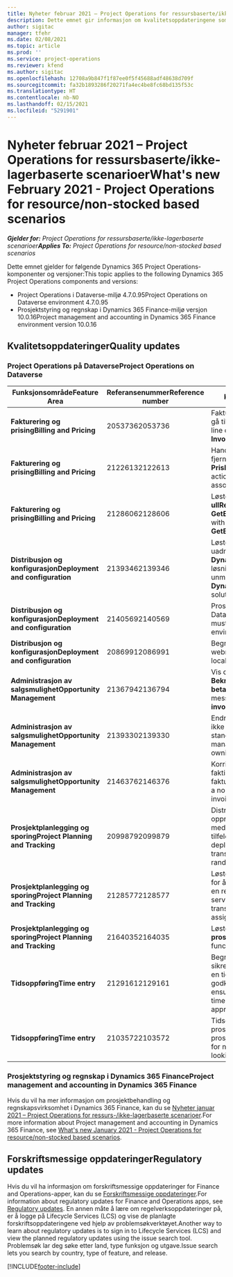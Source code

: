```yaml
---
title: Nyheter februar 2021 – Project Operations for ressursbaserte/ikke-lagerbaserte scenarioer
description: Dette emnet gir informasjon om kvalitetsoppdateringene som er tilgjengelige i februar 2021-versjonen av Project Operations for ressursbaserte/ikke-lagerførte scenarioer.
author: sigitac
manager: tfehr
ms.date: 02/08/2021
ms.topic: article
ms.prod: ''
ms.service: project-operations
ms.reviewer: kfend
ms.author: sigitac
ms.openlocfilehash: 12708a9b847f1f87ee0f5f45688adf48638d709f
ms.sourcegitcommit: fa32b1893286f20271fa4ec4be8fc68bd135f53c
ms.translationtype: HT
ms.contentlocale: nb-NO
ms.lasthandoff: 02/15/2021
ms.locfileid: "5291901"
---
```

# <a name="whats-new-february-2021---project-operations-for-resourcenon-stocked-based-scenarios"></a><span data-ttu-id="a0df4-103">Nyheter februar 2021 – Project Operations for ressursbaserte/ikke-lagerbaserte scenarioer</span><span class="sxs-lookup"><span data-stu-id="a0df4-103">What's new February 2021 - Project Operations for resource/non-stocked based scenarios</span></span>

<span data-ttu-id="a0df4-104">_**Gjelder for:** Project Operations for ressursbaserte/ikke-lagerbaserte scenarioer_</span><span class="sxs-lookup"><span data-stu-id="a0df4-104">_**Applies To:** Project Operations for resource/non-stocked based scenarios_</span></span>

<span data-ttu-id="a0df4-105">Dette emnet gjelder for følgende Dynamics 365 Project Operations-komponenter og versjoner:</span><span class="sxs-lookup"><span data-stu-id="a0df4-105">This topic applies to the following Dynamics 365 Project Operations components and versions:</span></span>

- <span data-ttu-id="a0df4-106">Project Operations i Dataverse-miljø 4.7.0.95</span><span class="sxs-lookup"><span data-stu-id="a0df4-106">Project Operations on Dataverse environment 4.7.0.95</span></span>
- <span data-ttu-id="a0df4-107">Prosjektstyring og regnskap i Dynamics 365 Finance-miljø versjon 10.0.16</span><span class="sxs-lookup"><span data-stu-id="a0df4-107">Project management and accounting in Dynamics 365 Finance environment version 10.0.16</span></span> 

## <a name="quality-updates"></a><span data-ttu-id="a0df4-108">Kvalitetsoppdateringer</span><span class="sxs-lookup"><span data-stu-id="a0df4-108">Quality updates</span></span>

### <a name="project-operations-on-dataverse"></a><span data-ttu-id="a0df4-109">Project Operations på Dataverse</span><span class="sxs-lookup"><span data-stu-id="a0df4-109">Project Operations on Dataverse</span></span>

| <span data-ttu-id="a0df4-110">**Funksjonsområde**</span><span class="sxs-lookup"><span data-stu-id="a0df4-110">**Feature Area**</span></span> | <span data-ttu-id="a0df4-111">**Referansenummer**</span><span class="sxs-lookup"><span data-stu-id="a0df4-111">**Reference number**</span></span> | <span data-ttu-id="a0df4-112">**Kvalitetsoppdatering**</span><span class="sxs-lookup"><span data-stu-id="a0df4-112">**Quality update**</span></span> |
| --- | --- | --- |
| <span data-ttu-id="a0df4-113">**Fakturering og prising**</span><span class="sxs-lookup"><span data-stu-id="a0df4-113">**Billing and Pricing**</span></span> | <span data-ttu-id="a0df4-114">2053736</span><span class="sxs-lookup"><span data-stu-id="a0df4-114">2053736</span></span> | <span data-ttu-id="a0df4-115">Fakturalinjedetaljer er nå tilgjengelige ved å gå til **Faktura** > **Relatert informasjon**.</span><span class="sxs-lookup"><span data-stu-id="a0df4-115">Invoice line details are now accessible by going to **Invoice** > **Related information**.</span></span> |
| <span data-ttu-id="a0df4-116">**Fakturering og prising**</span><span class="sxs-lookup"><span data-stu-id="a0df4-116">**Billing and Pricing**</span></span> | <span data-ttu-id="a0df4-117">2122613</span><span class="sxs-lookup"><span data-stu-id="a0df4-117">2122613</span></span> | <span data-ttu-id="a0df4-118">Handlingene **Aktiver** og **Deaktiver** ble fjernet fra tilknytningsenhetene for **Prisliste**.</span><span class="sxs-lookup"><span data-stu-id="a0df4-118">The **Activate** and **Deactivate** actions were removed from the **Price List** association entities.</span></span> |
| <span data-ttu-id="a0df4-119">**Fakturering og prising**</span><span class="sxs-lookup"><span data-stu-id="a0df4-119">**Billing and Pricing**</span></span> | <span data-ttu-id="a0df4-120">2128606</span><span class="sxs-lookup"><span data-stu-id="a0df4-120">2128606</span></span> | <span data-ttu-id="a0df4-121">Løste problemet med **ullReferenceException** i plugin-modulen **GetEstimatesForProject**.</span><span class="sxs-lookup"><span data-stu-id="a0df4-121">Resolved the issue with **ullReferenceException** in the **GetEstimatesForProject** plug-in.</span></span> |
| <span data-ttu-id="a0df4-122">**Distribusjon og konfigurasjon**</span><span class="sxs-lookup"><span data-stu-id="a0df4-122">**Deployment and configuration**</span></span> | <span data-ttu-id="a0df4-123">2139346</span><span class="sxs-lookup"><span data-stu-id="a0df4-123">2139346</span></span> | <span data-ttu-id="a0df4-124">Løste problemet med import av uadministrert **Dynamics365ProjectOperationsDualWrite**-løsning.</span><span class="sxs-lookup"><span data-stu-id="a0df4-124">Resolved the issue with importing unmanaged **Dynamics365ProjectOperationsDualWrite** solution.</span></span> |
| <span data-ttu-id="a0df4-125">**Distribusjon og konfigurasjon**</span><span class="sxs-lookup"><span data-stu-id="a0df4-125">**Deployment and configuration**</span></span> | <span data-ttu-id="a0df4-126">2140569</span><span class="sxs-lookup"><span data-stu-id="a0df4-126">2140569</span></span> | <span data-ttu-id="a0df4-127">Prosjektløsningen må ikke installeres i Dataverse Teams-miljøene.</span><span class="sxs-lookup"><span data-stu-id="a0df4-127">Project solution must not be installed in the Dataverse Teams environments.</span></span> |
| <span data-ttu-id="a0df4-128">**Distribusjon og konfigurasjon**</span><span class="sxs-lookup"><span data-stu-id="a0df4-128">**Deployment and configuration**</span></span> | <span data-ttu-id="a0df4-129">2086991</span><span class="sxs-lookup"><span data-stu-id="a0df4-129">2086991</span></span> | <span data-ttu-id="a0df4-130">Begrenset tilpassing av lokalisering av webressurser.</span><span class="sxs-lookup"><span data-stu-id="a0df4-130">Restricted customizing localization of web resources.</span></span> |
| <span data-ttu-id="a0df4-131">**Administrasjon av salgsmulighet**</span><span class="sxs-lookup"><span data-stu-id="a0df4-131">**Opportunity Management**</span></span> | <span data-ttu-id="a0df4-132">2136794</span><span class="sxs-lookup"><span data-stu-id="a0df4-132">2136794</span></span> | <span data-ttu-id="a0df4-133">Vis den riktige feilmeldingen når prosessen **Bekreft faktura** eller **Merk faktura som betalt** mislykkes.</span><span class="sxs-lookup"><span data-stu-id="a0df4-133">Display the correct error message when the **Confirm invoice** or **Mark invoice as paid** processes fail.</span></span> |
| <span data-ttu-id="a0df4-134">**Administrasjon av salgsmulighet**</span><span class="sxs-lookup"><span data-stu-id="a0df4-134">**Opportunity Management**</span></span> | <span data-ttu-id="a0df4-135">2139330</span><span class="sxs-lookup"><span data-stu-id="a0df4-135">2139330</span></span> | <span data-ttu-id="a0df4-136">Endring av prosjektlederen i et prosjekt kan ikke tilbakestille det eiende firmaet tilbake til standardverdien.</span><span class="sxs-lookup"><span data-stu-id="a0df4-136">Changing the Project manager on a project must not reset the owning company back to the default value.</span></span> |
| <span data-ttu-id="a0df4-137">**Administrasjon av salgsmulighet**</span><span class="sxs-lookup"><span data-stu-id="a0df4-137">**Opportunity Management**</span></span> | <span data-ttu-id="a0df4-138">2146376</span><span class="sxs-lookup"><span data-stu-id="a0df4-138">2146376</span></span> | <span data-ttu-id="a0df4-139">Korrigert avgiftsbeløp i en ikke-belastbar faktisk verdi opprettes fra fakturabekreftelsen.</span><span class="sxs-lookup"><span data-stu-id="a0df4-139">Corrected tax amount in a non-chargeable actual is created from invoice confirmation.</span></span> |
| <span data-ttu-id="a0df4-140">**Prosjektplanlegging og sporing**</span><span class="sxs-lookup"><span data-stu-id="a0df4-140">**Project Planning and Tracking**</span></span> | <span data-ttu-id="a0df4-141">2099879</span><span class="sxs-lookup"><span data-stu-id="a0df4-141">2099879</span></span> | <span data-ttu-id="a0df4-142">Distribusjonen i Dataverse-miljøet må opprette en standard transaksjonskategori med en statisk ID og ikke generere én tilfeldig per miljø.</span><span class="sxs-lookup"><span data-stu-id="a0df4-142">The Dataverse environment deployment must create a default transaction category with a static ID and not randomly generate one per environment.</span></span> |
| <span data-ttu-id="a0df4-143">**Prosjektplanlegging og sporing**</span><span class="sxs-lookup"><span data-stu-id="a0df4-143">**Project Planning and Tracking**</span></span> | <span data-ttu-id="a0df4-144">2128577</span><span class="sxs-lookup"><span data-stu-id="a0df4-144">2128577</span></span> | <span data-ttu-id="a0df4-145">Løste brukerrettighetene for prosjektservice for å oppdatere transaksjonskategorien for en ressurstilordning.</span><span class="sxs-lookup"><span data-stu-id="a0df4-145">Fixed the Project service user privileges to update the transaction category on a resource assignment.</span></span> |
| <span data-ttu-id="a0df4-146">**Prosjektplanlegging og sporing**</span><span class="sxs-lookup"><span data-stu-id="a0df4-146">**Project Planning and Tracking**</span></span> | <span data-ttu-id="a0df4-147">2164035</span><span class="sxs-lookup"><span data-stu-id="a0df4-147">2164035</span></span> | <span data-ttu-id="a0df4-148">Løste problemer med funksjonen **Kopier prosjekt**.</span><span class="sxs-lookup"><span data-stu-id="a0df4-148">Fixed issues with the **Copy Project** function.</span></span> |
| <span data-ttu-id="a0df4-149">**Tidsoppføring**</span><span class="sxs-lookup"><span data-stu-id="a0df4-149">**Time entry**</span></span> | <span data-ttu-id="a0df4-150">2129161</span><span class="sxs-lookup"><span data-stu-id="a0df4-150">2129161</span></span> | <span data-ttu-id="a0df4-151">Begrensninger for inntasting brukes for å sikre at brukere ikke kan endre og oppdatere en tidsoppføring som er sendt eller godkjent.</span><span class="sxs-lookup"><span data-stu-id="a0df4-151">Tighter restrictions are applied to ensure users can't change and update a time entry that has been submitted or approved.</span></span> |
| <span data-ttu-id="a0df4-152">**Tidsoppføring**</span><span class="sxs-lookup"><span data-stu-id="a0df4-152">**Time entry**</span></span> | <span data-ttu-id="a0df4-153">2103572</span><span class="sxs-lookup"><span data-stu-id="a0df4-153">2103572</span></span> | <span data-ttu-id="a0df4-154">Tidsgodkjenning for ikke-prosjekttidsoppføringer kan ikke se etter prosjektgodkjennelsesrolle.</span><span class="sxs-lookup"><span data-stu-id="a0df4-154">Time approval for non-project time entries must not be looking for project approver role.</span></span> |

### <a name="project-management-and-accounting-in-dynamics-365-finance"></a><span data-ttu-id="a0df4-155">Prosjektstyring og regnskap i Dynamics 365 Finance</span><span class="sxs-lookup"><span data-stu-id="a0df4-155">Project management and accounting in Dynamics 365 Finance</span></span> 

<span data-ttu-id="a0df4-156">Hvis du vil ha mer informasjon om prosjektbehandling og regnskapsvirksomhet i Dynamics 365 Finance, kan du se [Nyheter januar 2021 – Project Operations for ressurs-/ikke-lagerbaserte scenarioer](whats-new-jan-2021-resource-based.md).</span><span class="sxs-lookup"><span data-stu-id="a0df4-156">For more information about Project management and accounting in Dynamics 365 Finance, see [What's new January 2021 - Project Operations for resource/non-stocked based scenarios](whats-new-jan-2021-resource-based.md).</span></span>


## <a name="regulatory-updates"></a><span data-ttu-id="a0df4-157">Forskriftsmessige oppdateringer</span><span class="sxs-lookup"><span data-stu-id="a0df4-157">Regulatory updates</span></span>

<span data-ttu-id="a0df4-158">Hvis du vil ha informasjon om forskriftsmessige oppdateringer for Finance and Operations-apper, kan du se [Forskriftsmessige oppdateringer](https://docs.microsoft.com/dynamics365/finance/localizations/regulatory-updates).</span><span class="sxs-lookup"><span data-stu-id="a0df4-158">For information about regulatory updates for Finance and Operations apps, see [Regulatory updates](https://docs.microsoft.com/dynamics365/finance/localizations/regulatory-updates).</span></span> <span data-ttu-id="a0df4-159">En annen måte å lære om regelverksoppdateringer på, er å logge på Lifecycle Services (LCS) og vise de planlagte forskriftsoppdateringene ved hjelp av problemsøkverktøyet.</span><span class="sxs-lookup"><span data-stu-id="a0df4-159">Another way to learn about regulatory updates is to sign in to Lifecycle Services (LCS) and view the planned regulatory updates using the issue search tool.</span></span> <span data-ttu-id="a0df4-160">Problemsøk lar deg søke etter land, type funksjon og utgave.</span><span class="sxs-lookup"><span data-stu-id="a0df4-160">Issue search lets you search by country, type of feature, and release.</span></span>


[!INCLUDE[footer-include](../includes/footer-banner.md)]